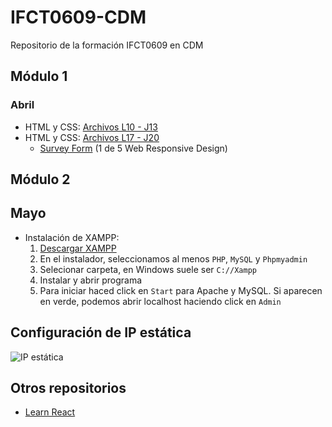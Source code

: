 # IFCT0609-CDM
Repositorio de la formación IFCT0609 en CDM

## Módulo 1

### Abril

- HTML y CSS: [Archivos L10 - J13](./1.Modulo_1/abril-10-13/)
- HTML y CSS: [Archivos L17 - J20](./1.Modulo_1/abril-10-13/)
    - [Survey Form](./1.Modulo_1/abril-17-20/survey.html) (1 de 5 Web Responsive Design)

## Módulo 2

## Mayo

- Instalación de XAMPP:
  1. [Descargar XAMPP](https://www.apachefriends.org/es/download.html)
  2. En el instalador, seleccionamos al menos `PHP`, `MySQL` y `Phpmyadmin`
  3. Selecionar carpeta, en Windows suele ser `C://Xampp`
  4. Instalar y abrir programa 
  5. Para iniciar haced click en `Start` para Apache y MySQL. Si aparecen en verde, podemos abrir localhost haciendo click en `Admin`

## Configuración de IP estática

![IP estática](./diagramas/ip.png)

## Otros repositorios

- [Learn React](https://github.com/cesarlpb/learn-react)